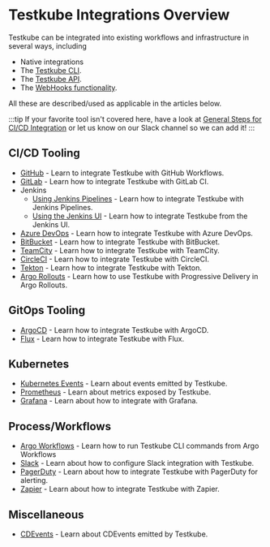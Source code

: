 # Testkube Integrations Overview

Testkube can be integrated into existing workflows and infrastructure in several ways, including 
- Native integrations
- The [Testkube CLI](/articles/install/cli).
- The [Testkube API](/openapi/overview).
- The [WebHooks functionality](/articles/webhooks).

All these are described/used as applicable in the articles below.

:::tip
If your favorite tool isn't covered here, have a look at [General Steps for CI/CD Integration](/articles/cicd-overview#general-steps-for-cicd-integration) or let
us know on our Slack channel so we can add it!
:::

## CI/CD Tooling

- [GitHub](/articles/github-actions) - Learn to integrate Testkube with GitHub Workflows.
- [GitLab](/articles/gitlab) - Learn how to integrate Testkube with GitLab CI.
- Jenkins
  - [Using Jenkins Pipelines](/articles/jenkins) - Learn how to integrate Testkube with Jenkins Pipelines.
  - [Using the Jenkins UI](/articles/jenkins-ui) - Learn how to integrate Testkube from the Jenkins UI.
- [Azure DevOps](/articles/azure) - Learn how to integrate Testkube with Azure DevOps.
- [BitBucket](https://testkube.io/learn/unleashing-the-power-of-ci-cd-testing-with-bitbucket-and-testkube) - Learn how to integrate Testkube with BitBucket.
- [TeamCity](articles/teamcity-integration) - Learn how to integrate Testkube with TeamCity.
- [CircleCI](/articles/circleci) - Learn how to integrate Testkube with CircleCI.
- [Tekton](/articles/tekton) - Learn how to integrate Testkube with Tekton.
- [Argo Rollouts](argorollouts-integration) - Learn how to use Testkube with Progressive Delivery in Argo Rollouts.

## GitOps Tooling

- [ArgoCD](/articles/argocd-integration) - Learn how to integrate Testkube with ArgoCD.
- [Flux](/articles/flux-integration) - Learn how to integrate Testkube with Flux.

## Kubernetes

- [Kubernetes Events](/articles/k8s-events) - Learn about events emitted by Testkube.
- [Prometheus](/articles/metrics) - Learn about metrics exposed by Testkube.
- [Grafana](/articles/grafana) - Learn about how to integrate with Grafana.

## Process/Workflows

- [Argo Workflows](/articles/argoworkflows-integration) - Learn how to run Testkube CLI commands from Argo Workflows
- [Slack](/articles/slack-integration) - Learn about how to configure Slack integration with Testkube.
- [PagerDuty](https://testkube.io/learn/critical-test-based-alerting-with-pagerduty-and-testkube) - Learn about how to integrate Testkube with PagerDuty for alerting.
- [Zapier](https://testkube.io/learn/integrating-testkube-and-zapier-for-instant-email-alerts) - Learn about how to integrate Testkube with Zapier.

## Miscellaneous
 
- [CDEvents](/articles/cd-events) - Learn about CDEvents emitted by Testkube.
